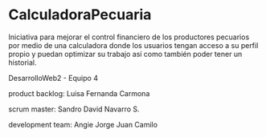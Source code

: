 # CalculadoraPecuaria
Iniciativa para mejorar el control financiero de los productores pecuarios por medio de una calculadora donde los usuarios tengan acceso a su perfil propio y puedan optimizar su trabajo así como también poder tener un historial.

DesarrolloWeb2 - Equipo 4

product backlog:
Luisa Fernanda Carmona

scrum master:
Sandro David Navarro S.

development team:
Angie
Jorge
Juan Camilo 
